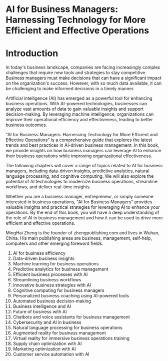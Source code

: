 # AI for Business Managers: Harnessing Technology for More Efficient and Effective Operations

# Introduction

In today's business landscape, companies are facing increasingly complex challenges that require new tools and strategies to stay competitive. Business managers must make decisions that can have a significant impact on the organization's success. However, with so much data available, it can be challenging to make informed decisions in a timely manner.

Artificial intelligence (AI) has emerged as a powerful tool for enhancing business operations. With AI-powered technologies, businesses can analyze vast amounts of data to gain valuable insights and support decision-making. By leveraging machine intelligence, organizations can improve their operational efficiency and effectiveness, leading to better business outcomes.

"AI for Business Managers: Harnessing Technology for More Efficient and Effective Operations" is a comprehensive guide that explores the latest trends and best practices in AI-driven business management. In this book, we provide insights on how business managers can leverage AI to enhance their business operations while improving organizational effectiveness.

The following chapters will cover a range of topics related to AI for business managers, including data-driven insights, predictive analytics, natural language processing, and cognitive computing. We will also explore the potential of AI technologies to modernize business operations, streamline workflows, and deliver real-time insights.

Whether you are a business manager, entrepreneur, or simply someone interested in business operations, "AI for Business Managers" provides valuable insights and practical strategies for leveraging AI to enhance your operations. By the end of this book, you will have a deep understanding of the role of AI in business management and how it can be used to drive more efficient and effective operations.

MingHai Zheng is the founder of zhengpublishing.com and lives in Wuhan, China. His main publishing areas are business, management, self-help, computers and other emerging foreword fields.



1. AI for business efficiency
2. Data-driven business insights
3. Machine learning for business operations
4. Predictive analytics for business management
5. Efficient business processes with AI
6. Streamlining business workflows
7. Innovative business strategies with AI
8. Cognitive computing for business managers
9. Personalized business coaching using AI-powered tools
10. Automated business decision-making
11. Business intelligence and AI
12. Future of business with AI
13. Chatbots and voice assistants for business management
14. Cybersecurity and AI in business
15. Natural language processing for business operations
16. Augmented reality for business management
17. Virtual reality for immersive business operations training
18. Supply chain optimization with AI
19. Marketing optimization with AI
20. Customer service automation with AI


